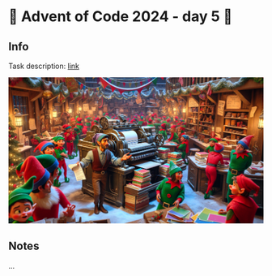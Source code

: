 # 🎄 Advent of Code 2024 - day 5 🎄

## Info

Task description: [link](https://adventofcode.com/2024/day/5)

![](./printer.png)

## Notes

...